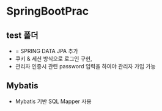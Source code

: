 # SpringBootPrac

## test 폴더 
 - = SPRING DATA JPA 추가
 - 쿠키 & 세션 방식으로 로그인 구현, 
 - 관리자 인증시 관련 password 입력을 하여야 관리자 가입 가능
## Mybatis 
- Mybatis 기반 SQL Mapper 사용
